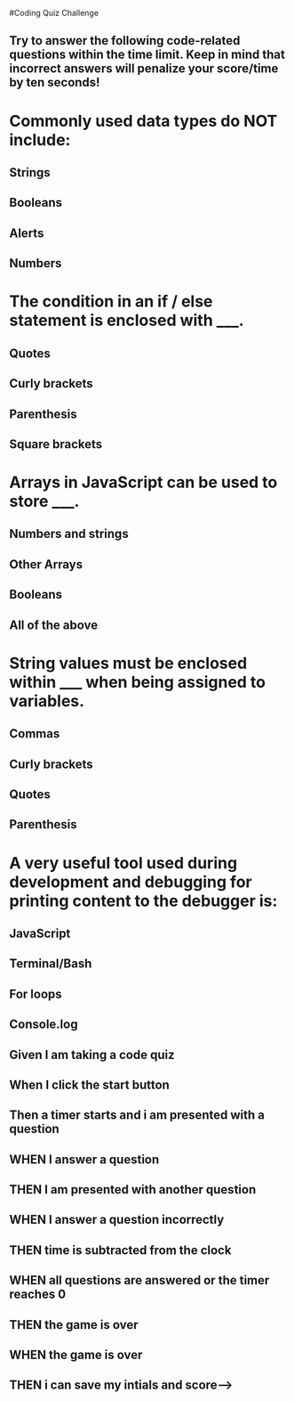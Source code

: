 #Coding Quiz Challenge

## Try to answer the following code-related questions within the time limit. Keep in mind that incorrect answers will penalize your score/time by ten seconds!

# Commonly used data types do NOT include:

## Strings
## Booleans
## Alerts 
## Numbers 

# The condition in an if / else statement is enclosed with ___.

## Quotes
## Curly brackets
## Parenthesis 
## Square brackets

# Arrays in JavaScript can be used to store ___.

## Numbers and strings
## Other Arrays 
## Booleans
## All of the above

# String values must be enclosed within ___ when being assigned to variables.

## Commas
## Curly brackets
## Quotes
## Parenthesis 

# A very useful tool used during development and debugging for printing content to the debugger is: 

## JavaScript
## Terminal/Bash
## For loops
## Console.log

##     <!--AS A coding boot camp student, I WANT to take a timed quiz on Javascript fundamentals that stores high scores SO THAT I can gauge my progress compared to my peers-->
##    Given I am taking a code quiz
##    When I click the start button
##    Then a timer starts and i am presented with a question
##    WHEN I answer a question
##    THEN I am presented with another question
##    WHEN I answer a question incorrectly
##    THEN time is subtracted from the clock
##    WHEN all questions are answered or the timer reaches 0
##    THEN the game is over
##    WHEN the game is over
##    THEN i can save my intials and score-->

